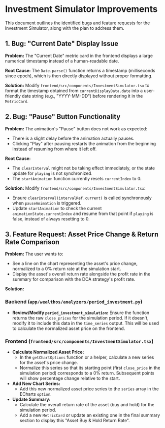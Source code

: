 # Investment Simulator Improvements

This document outlines the identified bugs and feature requests for the Investment Simulator, along with the plan to address them.

## 1. Bug: "Current Date" Display Issue

**Problem:** The "Current Date" metric card in the frontend displays a large numerical timestamp instead of a human-readable date.

**Root Cause:** The `Date.parse()` function returns a timestamp (milliseconds since epoch), which is then directly displayed without proper formatting.

**Solution:**
Modify `frontend/src/components/InvestmentSimulator.tsx` to format the timestamp obtained from `currentDisplayData.date` into a user-friendly date string (e.g., "YYYY-MM-DD") before rendering it in the `MetricCard`.

## 2. Bug: "Pause" Button Functionality

**Problem:** The animation's "Pause" button does not work as expected:
- There is a slight delay before the animation actually pauses.
- Clicking "Play" after pausing restarts the animation from the beginning instead of resuming from where it left off.

**Root Cause:**
- The `clearInterval` might not be taking effect immediately, or the state update for `playing` is not synchronized.
- The `startAnimation` function currently resets `currentIndex` to 0.

**Solution:**
Modify `frontend/src/components/InvestmentSimulator.tsx`:
- Ensure `clearInterval(intervalRef.current)` is called synchronously when `pauseAnimation` is triggered.
- Update `startAnimation` to check the current `animationState.currentIndex` and resume from that point if `playing` is false, instead of always resetting to 0.

## 3. Feature Request: Asset Price Change & Return Rate Comparison

**Problem:** The user wants to:
- See a line on the chart representing the asset's price change, normalized to a 0% return rate at the simulation start.
- Display the asset's overall return rate alongside the profit rate in the summary for comparison with the DCA strategy's profit rate.

**Solution:**

### Backend (`app/wealthos/analyzers/period_investment.py`)
- **Review/Modify `period_investment_simulation`:** Ensure the function returns the raw `close_prices` for the simulation period. If it doesn't, modify it to include this data in the `time_series` output. This will be used to calculate the normalized asset price on the frontend.

### Frontend (`frontend/src/components/InvestmentSimulator.tsx`)
- **Calculate Normalized Asset Price:**
    - In the `getChartOptions` function or a helper, calculate a new series for the asset's price change.
    - Normalize this series so that its starting point (first `close_price` in the simulation period) corresponds to a 0% return. Subsequent points will show percentage change relative to the start.
- **Add New Chart Series:**
    - Add this new normalized asset price series to the `series` array in the ECharts `option`.
- **Update Summary:**
    - Calculate the overall return rate of the asset (buy and hold) for the simulation period.
    - Add a new `MetricCard` or update an existing one in the final summary section to display this "Asset Buy & Hold Return Rate".

